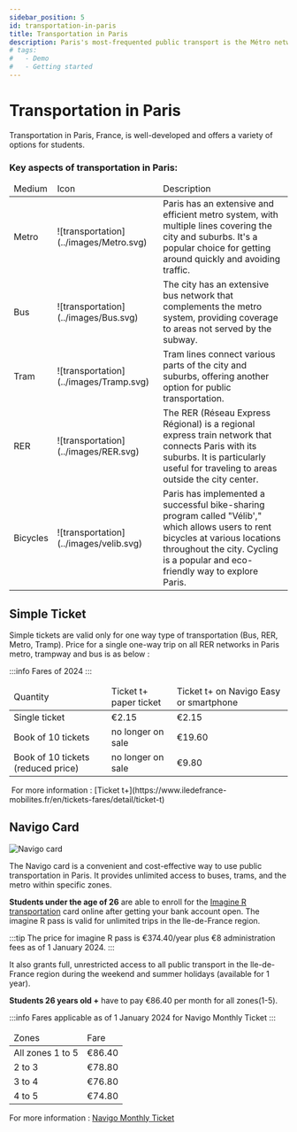 ```yaml
---
sidebar_position: 5
id: transportation-in-paris
title: Transportation in Paris
description: Paris's most-frequented public transport is the Métro network, mostly underground and it's fu**ing expensive
# tags:
#   - Demo
#   - Getting started
---
```


# Transportation in Paris

Transportation in Paris, France, is well-developed and offers a variety of options for students.

### Key aspects of transportation in Paris:

<table>
    <thead>
        <tr>
        <td>Medium</td>
        <td>Icon</td>
        <td>Description</td>
        </tr>
    </thead>
    <tbody>
    <tr>
        <td>Metro</td>
        <td> ![transportation](../images/Metro.svg)</td>
        <td> 
            Paris has an extensive and efficient metro system, with multiple lines covering the city and suburbs. It's a popular choice for getting around quickly and avoiding traffic.
        </td>
    </tr>
    <tr>
        <td>Bus</td>
        <td>  ![transportation](../images/Bus.svg)</td>
        <td> 
           The city has an extensive bus network that complements the metro system, providing coverage to areas not served by the subway.
        </td>
    </tr>
    <tr>
        <td>Tram</td>
        <td> ![transportation](../images/Tramp.svg)</td>
        <td> 
          Tram lines connect various parts of the city and suburbs, offering another option for public transportation.
        </td>
    </tr>
    <tr>
        <td>RER </td>
        <td> ![transportation](../images/RER.svg)</td>
        <td> 
          The RER (Réseau Express Régional) is a regional express train network that connects Paris with its suburbs. It is particularly useful for traveling to areas outside the city center.
        </td>
    </tr>
    <tr>
        <td>Bicycles</td>
        <td> ![transportation](../images/velib.svg)</td>
        <td> 
           Paris has implemented a successful bike-sharing program called "Vélib'," which allows users to rent bicycles at various locations throughout the city. Cycling is a popular and eco-friendly way to explore Paris.
        </td>
    </tr>
    </tbody>
</table>

## Simple Ticket

Simple tickets are valid only for one way type of transportation (Bus, RER, Metro, Tramp). Price for a single one-way trip on all RER networks in Paris metro, trampway and bus is as below :

:::info
Fares of 2024
:::

<table>
    <thead>
        <tr>
        <td>Quantity</td>
        <td>Ticket t+ paper ticket</td>
        <td>Ticket t+ on Navigo Easy or smartphone</td>
        </tr>
    </thead>
    <tbody>
    <tr>
        <td>Single ticket</td>
        <td> €2.15</td>
        <td> €2.15</td>
    </tr>
    <tr>
        <td>Book of 10 tickets</td>
        <td>no longer on sale</td>
        <td>€19.60</td>
    </tr>
    <tr>
        <td>Book of 10 tickets (reduced price)</td>
        <td>no longer on sale</td>
        <td>€9.80</td>
    </tr>
    </tbody>
</table>
﻿		
For more information : [Ticket t+](https://www.iledefrance-mobilites.fr/en/tickets-fares/detail/ticket-t)

## Navigo Card

![Navigo card](../images/navigo.svg)

The Navigo card is a convenient and cost-effective way to use public transportation in Paris. It provides unlimited access to buses, trams, and the metro within specific zones.

**Students under the age of 26** are able to enroll for the [Imagine R transportation](https://www.iledefrance-mobilites.fr/en/tickets-fares/detail/imagine-r-student-ticket) card online after getting your bank account open. The imagine R pass is valid for unlimited trips in the lle-de-France region.

:::tip
The price for imagine R pass is €374.40/year plus €8 administration fees as of 1 January 2024.
:::

It also grants full, unrestricted access to all public transport in the lle-de-France region during the weekend and
summer holidays (available for 1 year).

**Students 26 years old +** have to pay €86.40 per month for all zones(1-5).

:::info
Fares applicable as of 1 January 2024 for Navigo Monthly Ticket
:::

<table>
    <thead>
        <tr>
        <td>Zones</td>
        <td>Fare</td>
        </tr>
    </thead>
    <tbody>
    <tr>
        <td>All zones 1 to 5</td>
        <td> €86.40</td>
    </tr>
    <tr>
        <td>2 to 3</td>
        <td>€78.80</td>
    </tr>
    <tr>
        <td>3 to 4</td>
        <td>€76.80</td>
    </tr>
    <tr>
        <td>4 to 5</td>
        <td>€74.80</td>
    </tr>
    </tbody>
</table>

For more information : [Navigo Monthly Ticket](https://www.iledefrance-mobilites.fr/en/tickets-fares/detail/navigo-monthly-ticket)
